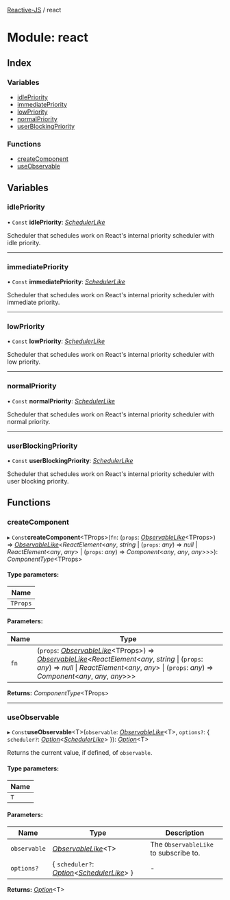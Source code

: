 [Reactive-JS](../README.md) / react

# Module: react

## Index

### Variables

* [idlePriority](react.md#idlepriority)
* [immediatePriority](react.md#immediatepriority)
* [lowPriority](react.md#lowpriority)
* [normalPriority](react.md#normalpriority)
* [userBlockingPriority](react.md#userblockingpriority)

### Functions

* [createComponent](react.md#createcomponent)
* [useObservable](react.md#useobservable)

## Variables

### idlePriority

• `Const` **idlePriority**: [*SchedulerLike*](../interfaces/scheduler.schedulerlike.md)

Scheduler that schedules work on React's internal priority scheduler with idle priority.

___

### immediatePriority

• `Const` **immediatePriority**: [*SchedulerLike*](../interfaces/scheduler.schedulerlike.md)

Scheduler that schedules work on React's internal priority scheduler with immediate priority.

___

### lowPriority

• `Const` **lowPriority**: [*SchedulerLike*](../interfaces/scheduler.schedulerlike.md)

Scheduler that schedules work on React's internal priority scheduler with low priority.

___

### normalPriority

• `Const` **normalPriority**: [*SchedulerLike*](../interfaces/scheduler.schedulerlike.md)

Scheduler that schedules work on React's internal priority scheduler with normal priority.

___

### userBlockingPriority

• `Const` **userBlockingPriority**: [*SchedulerLike*](../interfaces/scheduler.schedulerlike.md)

Scheduler that schedules work on React's internal priority scheduler with user blocking priority.

## Functions

### createComponent

▸ `Const`**createComponent**<TProps\>(`fn`: (`props`: [*ObservableLike*](../interfaces/observable.observablelike.md)<TProps\>) => [*ObservableLike*](../interfaces/observable.observablelike.md)<*ReactElement*<*any*, *string* \| (`props`: *any*) => *null* \| *ReactElement*<*any*, *any*\> \| (`props`: *any*) => *Component*<*any*, *any*, *any*\>\>\>): *ComponentType*<TProps\>

#### Type parameters:

Name |
------ |
`TProps` |

#### Parameters:

Name | Type |
------ | ------ |
`fn` | (`props`: [*ObservableLike*](../interfaces/observable.observablelike.md)<TProps\>) => [*ObservableLike*](../interfaces/observable.observablelike.md)<*ReactElement*<*any*, *string* \| (`props`: *any*) => *null* \| *ReactElement*<*any*, *any*\> \| (`props`: *any*) => *Component*<*any*, *any*, *any*\>\>\> |

**Returns:** *ComponentType*<TProps\>

___

### useObservable

▸ `Const`**useObservable**<T\>(`observable`: [*ObservableLike*](../interfaces/observable.observablelike.md)<T\>, `options?`: { `scheduler?`: [*Option*](option.md#option)<[*SchedulerLike*](../interfaces/scheduler.schedulerlike.md)\>  }): [*Option*](option.md#option)<T\>

Returns the current value, if defined, of `observable`.

#### Type parameters:

Name |
------ |
`T` |

#### Parameters:

Name | Type | Description |
------ | ------ | ------ |
`observable` | [*ObservableLike*](../interfaces/observable.observablelike.md)<T\> | The `ObservableLike` to subscribe to.   |
`options?` | { `scheduler?`: [*Option*](option.md#option)<[*SchedulerLike*](../interfaces/scheduler.schedulerlike.md)\>  } | - |

**Returns:** [*Option*](option.md#option)<T\>
